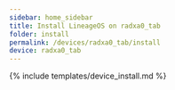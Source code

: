 ```yaml
---
sidebar: home_sidebar
title: Install LineageOS on radxa0_tab
folder: install
permalink: /devices/radxa0_tab/install
device: radxa0_tab
---
```

{% include templates/device_install.md %}
